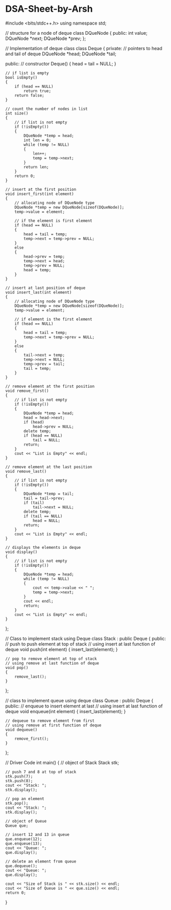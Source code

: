# DSA-Sheet-by-Arsh

#include <bits/stdc++.h>
using namespace std;

// structure for a node of deque
class DQueNode
{
public:
    int value;
    DQueNode *next;
    DQueNode *prev;
};

// Implementation of deque class
class Deque
{
private:
    // pointers to head and tail of deque
    DQueNode *head;
    DQueNode *tail;

public:
    // constructor
    Deque()
    {
        head = tail = NULL;
    }

    // if list is empty
    bool isEmpty()
    {
        if (head == NULL)
            return true;
        return false;
    }

    // count the number of nodes in list
    int size()
    {
        // if list is not empty
        if (!isEmpty())
        {
            DQueNode *temp = head;
            int len = 0;
            while (temp != NULL)
            {
                len++;
                temp = temp->next;
            }
            return len;
        }
        return 0;
    }

    // insert at the first position
    void insert_first(int element)
    {
        // allocating node of DQueNode type
        DQueNode *temp = new DQueNode[sizeof(DQueNode)];
        temp->value = element;

        // if the element is first element
        if (head == NULL)
        {
            head = tail = temp;
            temp->next = temp->prev = NULL;
        }
        else
        {
            head->prev = temp;
            temp->next = head;
            temp->prev = NULL;
            head = temp;
        }
    }

    // insert at last position of deque
    void insert_last(int element)
    {
        // allocating node of DQueNode type
        DQueNode *temp = new DQueNode[sizeof(DQueNode)];
        temp->value = element;

        // if element is the first element
        if (head == NULL)
        {
            head = tail = temp;
            temp->next = temp->prev = NULL;
        }
        else
        {
            tail->next = temp;
            temp->next = NULL;
            temp->prev = tail;
            tail = temp;
        }
    }

    // remove element at the first position
    void remove_first()
    {
        // if list is not empty
        if (!isEmpty())
        {
            DQueNode *temp = head;
            head = head->next;
            if (head)
                head->prev = NULL;
            delete temp;
            if (head == NULL)
                tail = NULL;
            return;
        }
        cout << "List is Empty" << endl;
    }

    // remove element at the last position
    void remove_last()
    {
        // if list is not empty
        if (!isEmpty())
        {
            DQueNode *temp = tail;
            tail = tail->prev;
            if (tail)
                tail->next = NULL;
            delete temp;
            if (tail == NULL)
                head = NULL;
            return;
        }
        cout << "List is Empty" << endl;
    }

    // displays the elements in deque
    void display()
    {
        // if list is not empty
        if (!isEmpty())
        {
            DQueNode *temp = head;
            while (temp != NULL)
            {
                cout << temp->value << " ";
                temp = temp->next;
            }
            cout << endl;
            return;
        }
        cout << "List is Empty" << endl;
    }
};

// Class to implement stack using Deque
class Stack : public Deque
{
public:
    // push to push element at top of stack
    // using insert at last function of deque
    void push(int element)
    {
        insert_last(element);
    }

    // pop to remove element at top of stack
    // using remove at last function of deque
    void pop()
    {
        remove_last();
    }
};

// class to implement queue using deque
class Queue : public Deque
{
public:
    // enqueue to insert element at last
    // using insert at last function of deque
    void enqueue(int element)
    {
        insert_last(element);
    }

    // dequeue to remove element from first
    // using remove at first function of deque
    void dequeue()
    {
        remove_first();
    }
};

// Driver Code
int main()
{
    // object of Stack
    Stack stk;

    // push 7 and 8 at top of stack
    stk.push(7);
    stk.push(8);
    cout << "Stack: ";
    stk.display();

    // pop an element
    stk.pop();
    cout << "Stack: ";
    stk.display();

    // object of Queue
    Queue que;

    // insert 12 and 13 in queue
    que.enqueue(12);
    que.enqueue(13);
    cout << "Queue: ";
    que.display();

    // delete an element from queue
    que.dequeue();
    cout << "Queue: ";
    que.display();

    cout << "Size of Stack is " << stk.size() << endl;
    cout << "Size of Queue is " << que.size() << endl;
    return 0;
}
